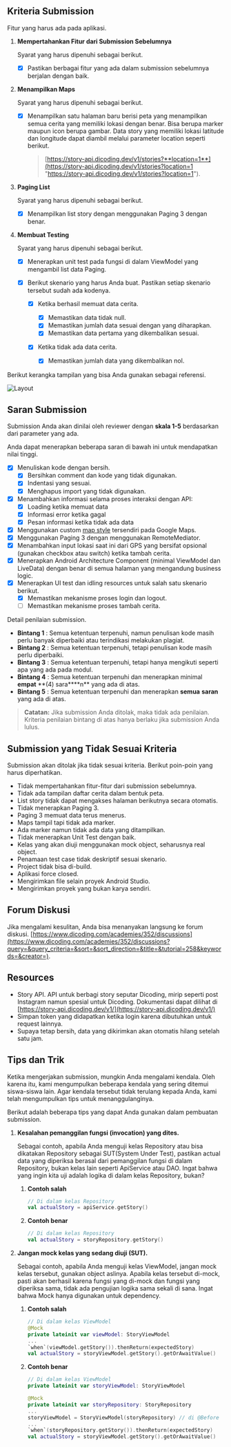 ## Kriteria Submission

Fitur yang harus ada pada aplikasi.

1. **Mempertahankan Fitur dari Submission Sebelumnya**

   Syarat yang harus dipenuhi sebagai berikut.

   - [x] Pastikan berbagai fitur yang ada dalam submission sebelumnya berjalan dengan baik.

2. **Menampilkan Maps**

   Syarat yang harus dipenuhi sebagai berikut.

   - [x] Menampilkan satu halaman baru berisi peta yang menampilkan semua cerita yang memiliki lokasi dengan benar. Bisa berupa marker maupun icon berupa gambar. Data story yang memiliki lokasi latitude dan longitude dapat diambil melalui parameter location seperti berikut.

     > [https://story-api.dicoding.dev/v1/stories?**location=1**](https://story-api.dicoding.dev/v1/stories?location=1 "https://story-api.dicoding.dev/v1/stories?location=1").

3. **Paging List**

   Syarat yang harus dipenuhi sebagai berikut.

   - [x] Menampilkan list story dengan menggunakan Paging 3 dengan benar.

4. **Membuat Testing**

   Syarat yang harus dipenuhi sebagai berikut.

   - [x] Menerapkan unit test pada fungsi di dalam ViewModel yang mengambil list data Paging.
   - [x] Berikut skenario yang harus Anda buat. Pastikan setiap skenario tersebut sudah ada kodenya.

     - [x] Ketika berhasil memuat data cerita.

       - [x] Memastikan data tidak null.
       - [x] Memastikan jumlah data sesuai dengan yang diharapkan.
       - [x] Memastikan data pertama yang dikembalikan sesuai.

     - [x] Ketika tidak ada data cerita.

       - [x] Memastikan jumlah data yang dikembalikan nol.

Berikut kerangka tampilan yang bisa Anda gunakan sebagai referensi.

![Layout](https://dicoding-web-img.sgp1.cdn.digitaloceanspaces.com/original/academy/dos:2979e516a20f11ebf05f0d735a5b288120220221083443.jpeg)

## Saran Submission

Submission Anda akan dinilai oleh reviewer dengan **skala 1-5** berdasarkan dari parameter yang ada.

Anda dapat menerapkan beberapa saran di bawah ini untuk mendapatkan nilai tinggi.

- [x] Menuliskan kode dengan bersih.
  - [x] Bersihkan comment dan kode yang tidak digunakan.
  - [x] Indentasi yang sesuai.
  - [x] Menghapus import yang tidak digunakan.
- [x] Menambahkan informasi selama proses interaksi dengan API:
  - [x] Loading ketika memuat data
  - [x] Informasi error ketika gagal
  - [x] Pesan informasi ketika tidak ada data
- [x] Menggunakan custom [map style](https://mapstyle.withgoogle.com/) tersendiri pada Google Maps.
- [x] Menggunakan Paging 3 dengan menggunakan RemoteMediator.
- [x] Menambahkan input lokasi saat ini dari GPS yang bersifat opsional (gunakan checkbox atau switch) ketika tambah cerita.
- [x] Menerapkan Android Architecture Component (minimal ViewModel dan LiveData) dengan benar di semua halaman yang mengandung business logic.
- [x] Menerapkan UI test dan idling resources untuk salah satu skenario berikut.
  - [x] Memastikan mekanisme proses login dan logout.
  - [ ] Memastikan mekanisme proses tambah cerita.

Detail penilaian submission.

- **Bintang 1** : Semua ketentuan terpenuhi, namun penulisan kode masih perlu banyak diperbaiki atau terindikasi melakukan plagiat.
- **Bintang 2** : Semua ketentuan terpenuhi, tetapi penulisan kode masih perlu diperbaiki.
- **Bintang 3** : Semua ketentuan terpenuhi, tetapi hanya mengikuti seperti apa yang ada pada modul.
- **Bintang 4** : Semua ketentuan terpenuhi dan menerapkan minimal **empat** **(4) sara\*\***n\*\* yang ada di atas.
- **Bintang 5** : Semua ketentuan terpenuhi dan menerapkan **semua** **saran** yang ada di atas.

> **Catatan:**
> Jika submission Anda ditolak, maka tidak ada penilaian. Kriteria penilaian bintang di atas hanya berlaku jika submission Anda lulus.

## Submission yang Tidak Sesuai Kriteria

Submission akan ditolak jika tidak sesuai kriteria. Berikut poin-poin yang harus diperhatikan.

- Tidak mempertahankan fitur-fitur dari submission sebelumnya.
- Tidak ada tampilan daftar cerita dalam bentuk peta.
- List story tidak dapat mengakses halaman berikutnya secara otomatis.
- Tidak menerapkan Paging 3.
- Paging 3 memuat data terus menerus.
- Maps tampil tapi tidak ada marker.
- Ada marker namun tidak ada data yang ditampilkan.
- Tidak menerapkan Unit Test dengan baik.
- Kelas yang akan diuji menggunakan mock object, seharusnya real object.
- Penamaan test case tidak deskriptif sesuai skenario.
- Project tidak bisa di-build.
- Aplikasi force closed.
- Mengirimkan file selain proyek Android Studio.
- Mengirimkan proyek yang bukan karya sendiri.

## Forum Diskusi

Jika mengalami kesulitan, Anda bisa menanyakan langsung ke forum diskusi. [https://www.dicoding.com/academies/352/discussions](https://www.dicoding.com/academies/352/discussions?query=&query_criteria=&sort=&sort_direction=&title=&tutorial=258&keywords=&creator=).

## Resources

- Story API. API untuk berbagi story seputar Dicoding, mirip seperti post Instagram namun spesial untuk Dicoding. Dokumentasi dapat dilihat di [https://story-api.dicoding.dev/v1/](https://story-api.dicoding.dev/v1/)
- Simpan token yang didapatkan ketika login karena dibutuhkan untuk request lainnya.
- Supaya tetap bersih, data yang dikirimkan akan otomatis hilang setelah satu jam.

## Tips dan Trik

Ketika mengerjakan submission, mungkin Anda mengalami kendala. Oleh karena itu, kami mengumpulkan beberapa kendala yang sering ditemui siswa-siswa lain. Agar kendala tersebut tidak terulang kepada Anda, kami telah mengumpulkan tips untuk menanggulanginya.

Berikut adalah beberapa tips yang dapat Anda gunakan dalam pembuatan submission.

1.  **Kesalahan pemanggilan fungsi (invocation) yang dites.**

    Sebagai contoh, apabila Anda menguji kelas Repository atau bisa dikatakan Repository sebagai SUT(System Under Test), pastikan actual data yang diperiksa berasal dari pemanggilan fungsi di dalam Repository, bukan kelas lain seperti ApiService atau DAO. Ingat bahwa yang ingin kita uji adalah logika di dalam kelas Repository, bukan?

    1.  **Contoh salah**

        ```kotlin
        // Di dalam kelas Repository
        val actualStory = apiService.getStory()
        ```

    2.  **Contoh benar**

        ```kotlin
        // Di dalam kelas Repository
        val actualStory = storyRepository.getStory()
        ```

2.  **Jangan mock kelas yang sedang diuji (SUT).**

    Sebagai contoh, apabila Anda menguji kelas ViewModel, jangan mock kelas tersebut, gunakan object aslinya. Apabila kelas tersebut di-mock, pasti akan berhasil karena fungsi yang di-mock dan fungsi yang diperiksa sama, tidak ada pengujian logika sama sekali di sana. Ingat bahwa Mock hanya digunakan untuk dependency.

    1.  **Contoh salah**

        ```kotlin
        // Di dalam kelas ViewModel
        @Mock
        private lateinit var viewModel: StoryViewModel
        ...
        `when`(viewModel.getStory()).thenReturn(expectedStory)
        val actualStory = storyViewModel.getStory().getOrAwaitValue()
        ```

    2.  **Contoh benar**

        ```kotlin
        // Di dalam kelas ViewModel
        private lateinit var storyViewModel: StoryViewModel

        @Mock
        private lateinit var storyRepository: StoryRepository
        ...
        storyViewModel = StoryViewModel(storyRepository) // di @Before
        ...
        `when`(storyRepository.getStory()).thenReturn(expectedStory)
        val actualStory = storyViewModel.getStory().getOrAwaitValue()
        ```
